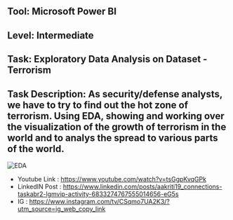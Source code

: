 ## Tool: Microsoft Power BI
## Level: Intermediate 

## Task: Exploratory Data Analysis on Dataset - Terrorism

## Task Description: As security/defense analysts, we have to try to find out the hot zone of terrorism. Using EDA, showing and working over the visualization of the growth of terrorism in the world and to analys the spread to various parts of the world.

![EDA](https://user-images.githubusercontent.com/70642412/129670025-2b0fd810-bb45-4d38-8db9-53acf076cf33.PNG)

- Youtube Link : https://www.youtube.com/watch?v=tsGgpKvqGPk
- LinkedIN Post : https://www.linkedin.com/posts/aakriti19_connections-taskabr2-lgmvip-activity-6833274767555014656-eG5s
- IG : https://www.instagram.com/tv/CSqmo7UA2K3/?utm_source=ig_web_copy_link
